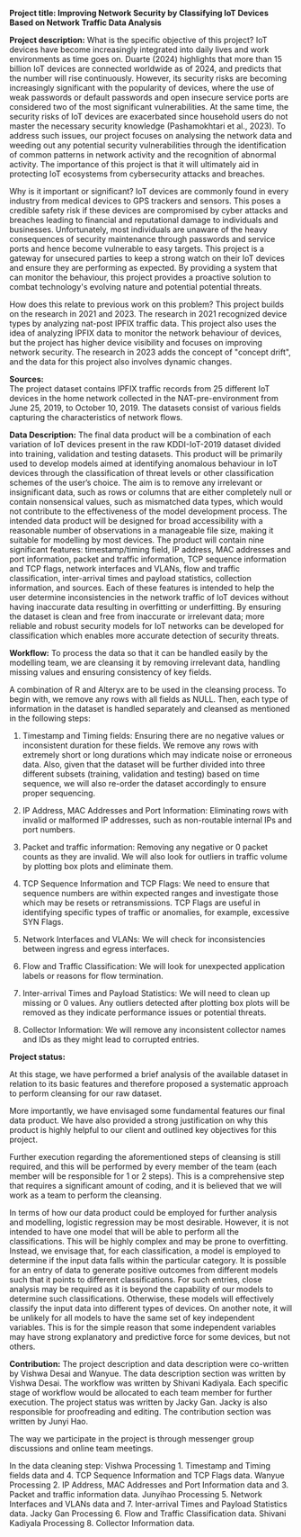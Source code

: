 **Project title: Improving Network Security by Classifying IoT Devices Based on Network Traffic Data Analysis**

**Project description:**
What is the specific objective of this project?
IoT devices have become increasingly integrated into daily lives and work environments as time goes on. Duarte (2024) highlights that more than 15 billion IoT devices are connected worldwide as of 2024, and predicts that the number will rise continuously. However, its security risks are becoming increasingly significant with the popularity of devices, where the use of weak passwords or default passwords and open insecure service ports are considered two of the most significant vulnerabilities. At the same time, the security risks of IoT devices are exacerbated since household users do not master the necessary security knowledge (Pashamokhtari et al., 2023). To address such issues, our project focuses on analysing the network data and weeding out any potential security vulnerabilities through the identification of common patterns in network activity and the recognition of abnormal activity. The importance of this project is that it will ultimately aid in protecting IoT ecosystems from cybersecurity attacks and breaches. 

Why is it important or significant? 
IoT devices are commonly found in every industry from medical devices to GPS trackers and sensors. This poses a credible safety risk if these devices are compromised by cyber attacks and breaches leading to financial and reputational damage to individuals and businesses. Unfortunately, most individuals are unaware of the heavy consequences of security maintenance through passwords and service ports and hence become vulnerable to easy targets. This project is a gateway for unsecured parties to keep a strong watch on their IoT devices and ensure they are performing as expected. By providing a system that can monitor the behaviour, this project provides a proactive solution to combat technology's evolving nature and potential potential threats. 

How does this relate to previous work on this problem?
This project builds on the research in 2021 and 2023. The research in 2021 recognized device types by analyzing nat-post IPFIX traffic data. This project also uses the idea of analyzing IPFIX data to monitor the network behaviour of devices, but the project has higher device visibility and focuses on improving network security. The research in 2023 adds the concept of "concept drift", and the data for this project also involves dynamic changes.

**Sources:**  
The project dataset contains IPFIX traffic records from 25 different IoT devices in the home network collected in the NAT-pre-environment from June 25, 2019, to October 10, 2019. The datasets consist of various fields capturing the characteristics of network flows. 


**Data Description:**
The final data product will be a combination of each variation of IoT devices present in the raw KDDI-IoT-2019 dataset divided into training, validation and testing datasets. This product will be primarily used to develop models aimed at identifying anomalous behaviour in IoT devices through the classification of threat levels or other classification schemes of the user’s choice. The aim is to remove any irrelevant or insignificant data, such as rows or columns that are either completely null or contain nonsensical values, such as mismatched data types, which would not contribute to the effectiveness of the model development process. The intended data product will be designed for broad accessibility with a reasonable number of observations in a manageable file size, making it suitable for modelling by most devices. The product will contain nine significant features: timestamp/timing field, IP address, MAC addresses and port information, packet and traffic information, TCP sequence information and TCP flags, network interfaces and VLANs, flow and traffic classification, inter-arrival times and payload statistics, collection information, and sources. Each of these features is intended to help the user determine inconsistencies in the network traffic of IoT devices without having inaccurate data resulting in overfitting or underfitting. By ensuring the dataset is clean and free from inaccurate or irrelevant data; more reliable and robust security models for IoT networks can be developed for classification which enables more accurate detection of security threats. 

**Workflow:**
To process the data so that it can be handled easily by the modelling team, we are cleansing it by removing irrelevant data, handling missing values and ensuring consistency of key fields.  

A combination of R and Alteryx are to be used in the cleansing process. To begin with, we remove any rows with all fields as NULL. Then, each type of information in the dataset is handled separately and cleansed as mentioned in the following steps: 

1. Timestamp and Timing fields:
Ensuring there are no negative values or inconsistent duration for these fields. We remove any rows with extremely short or long durations which may indicate noise or erroneous data. Also, given that the dataset will be further divided into three different subsets (training, validation and testing) based on time sequence, we will also re-order the dataset accordingly to ensure proper sequencing. 

2. IP Address, MAC Addresses and Port Information:
Eliminating rows with invalid or malformed IP addresses, such as non-routable internal IPs and port numbers.
  
3. Packet and traffic information:
Removing any negative or 0 packet counts as they are invalid. We will also look for outliers in traffic volume by plotting box plots and eliminate them.

4. TCP Sequence Information and TCP Flags:
We need to ensure that sequence numbers are within expected ranges and investigate those which may be resets or retransmissions. TCP Flags are useful in identifying specific types of traffic or anomalies, for example, excessive SYN Flags.

5. Network Interfaces and VLANs:
We will check for inconsistencies between ingress and egress interfaces. 

6. Flow and Traffic Classification: 
We will look for unexpected application labels or reasons for flow termination.

7. Inter-arrival Times and Payload Statistics: 
We will need to clean up missing or 0 values. Any outliers detected after plotting box plots will be removed as they indicate performance issues or potential threats.

8. Collector Information:
We will remove any inconsistent collector names and IDs as they might lead to corrupted entries.  


**Project status:**

At this stage, we have  performed a brief analysis of the available dataset in relation to its basic features and therefore proposed a systematic approach to perform cleansing for our raw dataset. 

More importantly, we have envisaged some fundamental features our final data product. We have also provided a strong justification on why this product is highly helpful to our client and outlined key objectives for this project. 

Further execution regarding the aforementioned steps of cleansing is still required, and this will be performed by every member of the team (each member will be responsible for 1 or 2 steps). This is a comprehensive step that requires a significant amount of coding, and it is believed that we will work as a team to perform the cleansing. 

In terms of how our data product could be employed for further analysis and modelling, logistic regression may be most desirable. However, it is not intended to have one model that will be able to perform all the classifications. This will be highly complex and may be prone to overfitting. Instead, we envisage that, for each classification, a model is employed to determine if the input data falls within the particular category. It is possible for an entry of data to generate positive outcomes from different models such that it points to different classifications. For such entries, close analysis may be required as it is beyond the capability of our models to determine such classifications. Otherwise, these models will effectively classify the input data into different types of devices. On another note, it will be unlikely for all models to have the same set of key independent variables. This is for the simple reason that some independent variables may have strong explanatory and predictive force for some devices, but not others.

**Contribution:**
The project description and data description were co-written by Vishwa Desai and Wanyue.
The data description section was written by Vishwa Desai.
The workflow was written by Shivani Kadiyala. Each specific stage of workflow would be allocated to each team member for further execution. 
The project status was written by Jacky Gan. Jacky is also responsible for proofreading and editing. 
The contribution section was written by Junyi Hao. 

The way we participate in the project is through messenger group discussions and online team meetings.

In the data cleaning step:
Vishwa Processing 1. Timestamp and Timing fields data and 4. TCP Sequence Information and TCP Flags data.
Wanyue Processing 2. IP Address, MAC Addresses and Port Information data and 3. Packet and traffic information data.
Junyihao Processing 5. Network Interfaces and VLANs data and 7. Inter-arrival Times and Payload Statistics data.
Jacky Gan Processing 6. Flow and Traffic Classification data.
Shivani Kadiyala Processing 8. Collector Information data.
